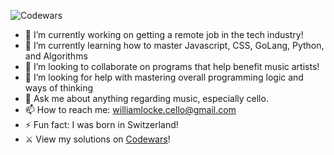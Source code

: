 ![Codewars](https://www.codewars.com/users/dopecello/badges/large)

- 🔭 I’m currently working on getting a remote job in the tech industry!
- 🌱 I’m currently learning how to master Javascript, CSS, GoLang, Python, and Algorithms
- :office: I’m looking to collaborate on programs that help benefit music artists!
- 🤔 I’m looking for help with mastering overall programming logic and ways of thinking
- 💬 Ask me about anything regarding music, especially cello.
- 📫 How to reach me: williamlocke.cello@gmail.com
- ⚡ Fun fact: I was born in Switzerland!
-  :crossed_swords: View my solutions on [Codewars](https://www.codewars.com/users/dopecello/completed_solutions)! 
